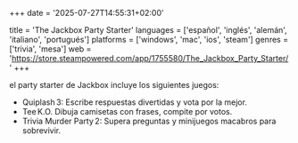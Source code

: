 +++
date = '2025-07-27T14:55:31+02:00'

title = 'The Jackbox Party Starter'
languages = ['español', 'inglés', 'alemán', 'italiano', 'portugués']
platforms = ['windows', 'mac', 'ios', 'steam']
genres = ['trivia', 'mesa']
web = 'https://store.steampowered.com/app/1755580/The_Jackbox_Party_Starter/'
+++



el party starter de Jackbox incluye los siguientes juegos:

- Quiplash 3: Escribe respuestas divertidas y vota por la mejor.
- Tee K.O. Dibuja camisetas con frases, compite por votos.
- Trivia Murder Party 2:  Supera preguntas y minijuegos macabros para sobrevivir.
